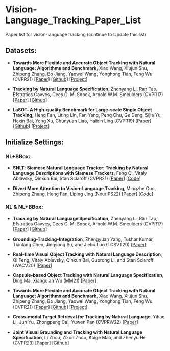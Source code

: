 # Vision-Language_Tracking_Paper_List
Paper list for vision-language tracking (continue to Update this list)

## Datasets:
* **Towards More Flexible and Accurate Object Tracking with Natural Language: Algorithms and Benchmark**, Xiao Wang, Xiujun Shu, Zhipeng Zhang, Bo Jiang, Yaowei Wang, Yonghong Tian, Feng Wu (CVPR21)
[[Paper](https://arxiv.org/pdf/2103.16746.pdf)]
[[Github](https://github.com/wangxiao5791509/TNL2K_evaluation_toolkit)] 
[[Project](https://sites.google.com/view/langtrackbenchmark/)] 


* **Tracking by Natural Language Specification**, Zhenyang Li, Ran Tao, Efstratios Gavves, Cees G. M. Snoek, Arnold W.M. Smeulders (CVPR17)
[[Paper](http://openaccess.thecvf.com/content_cvpr_2017/papers/Li_Tracking_by_Natural_CVPR_2017_paper.pdf)]
[[Github](https://github.com/QUVA-Lab/lang-tracker)] 

* **LaSOT: A High-quality Benchmark for Large-scale Single Object Tracking**, Heng Fan, Liting Lin, Fan Yang, Peng Chu, Ge Deng, Sijia Yu, Hexin Bai, Yong Xu, Chunyuan Liao, Haibin Ling (CVPR19)
[[Paper](https://arxiv.org/abs/1809.07845)]
[[Github](https://github.com/HengLan/LaSOT_Evaluation_Toolkit)] 
[[Project](http://vision.cs.stonybrook.edu/~lasot/)] 

## Initialize Settings:

### NL+BBox:
* **SNLT**: **Siamese Natural Language Tracker: Tracking by Natural Language Descriptions with Siamese Trackers**, Feng Qi, Vitaly Ablavsky, Qinxun Bai, Stan Sclaroff (CVPR21) 
[[Paper](https://arxiv.org/pdf/1912.02048.pdf)] 
[[Code](https://github.com/fredfung007/snlt)]


* **Divert More Attention to Vision-Language Tracking**, Mingzhe Guo, Zhipeng Zhang, Heng Fan, Liping Jing (NeurIPS22)
[[Paper](https://arxiv.org/abs/2207.01076)] 
[[Code](https://github.com/JudasDie/SOTS)]



### NL & NL+BBox:
* **Tracking by Natural Language Specification**, Zhenyang Li, Ran Tao, Efstratios Gavves, Cees G. M. Snoek, Arnold W.M. Smeulders (CVPR17)
[[Paper](http://openaccess.thecvf.com/content_cvpr_2017/papers/Li_Tracking_by_Natural_CVPR_2017_paper.pdf)]
[[Github](https://github.com/QUVA-Lab/lang-tracker)] 


* **Grounding-Tracking-Integration**, Zhengyuan Yang, Tushar Kumar, Tianlang Chen, Jingsong Su, and Jiebo Luo (TCSVT20)
[[Paper](https://arxiv.org/abs/1912.06316)]

* **Real-time Visual Object Tracking with Natural Language Description**, Qi Feng, Vitaly Ablavsky, Qinxun Bai, Guorong Li, and Stan Sclaroff (WACV20)
[[Paper](https://arxiv.org/abs/1912.06316)]

* **Capsule-based Object Tracking with Natural Language Specification**, Ding Ma, Xiangqian Wu (MM21)
[[Paper](https://dl.acm.org/doi/abs/10.1145/3474085.3475349)]
 


* **Towards More Flexible and Accurate Object Tracking with Natural Language: Algorithms and Benchmark**, Xiao Wang, Xiujun Shu, Zhipeng Zhang, Bo Jiang, Yaowei Wang, Yonghong Tian, Feng Wu (CVPR21)
[[Paper](https://arxiv.org/pdf/2103.16746.pdf)]
[[Github](https://github.com/wangxiao5791509/TNL2K_evaluation_toolkit)] 
[[Project](https://sites.google.com/view/langtrackbenchmark/)] 


* **Cross-modal Target Retrieval for Tracking by Natural Language**, Yihao Li, Jun Yu, Zhongpeng Cai, Yuwen Pan (CVPRW22)
[[Paper](https://openaccess.thecvf.com/content/CVPR2022W/ODRUM/papers/Li_Cross-Modal_Target_Retrieval_for_Tracking_by_Natural_Language_CVPRW_2022_paper.pdf)]


* **Joint Visual Grounding and Tracking with Natural Language Specification**, Li Zhou, Zikun Zhou, Kaige Mao, and Zhenyu He (CVPR23)
[[Paper](https://arxiv.org/abs/2303.12027)]
[[Github](https://github.com/lizhou-cs/JointNLT)] 











